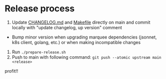 # Release process

1. Update [CHANGELOG.md](../CHANGELOG.md) and [Makefile](../Makefile) directly on main and commit locally with "update changelog, up version" comment
  * Bump minor version when upgrading marquee dependencies (jsonnet, k8s client, golang, etc.) or when making incompatible changes
1. Run `./prepare-release.sh`
1. Push to main with following command: `git push --atomic upstream main <release>`

profit!!
